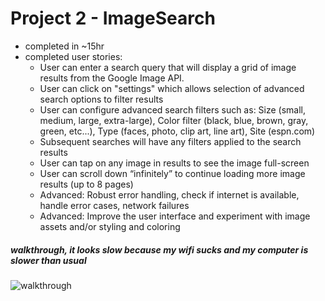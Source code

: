 # Project 2 - ImageSearch
* completed in ~15hr
* completed user stories: 
  * User can enter a search query that will display a grid of image results from the Google Image API.
  * User can click on "settings" which allows selection of advanced search options to filter results
  * User can configure advanced search filters such as: Size (small, medium, large, extra-large), Color filter (black, blue, brown, gray, green, etc...), Type (faces, photo, clip art, line art), Site (espn.com)
  * Subsequent searches will have any filters applied to the search results
  * User can tap on any image in results to see the image full-screen
  * User can scroll down “infinitely” to continue loading more image results (up to 8 pages)
  * Advanced: Robust error handling, check if internet is available, handle error cases, network failures
  * Advanced: Improve the user interface and experiment with image assets and/or styling and coloring

##### walkthrough, it looks slow because my wifi sucks and my computer is slower than usual
![walkthrough](https://media.giphy.com/media/l41lPm7NQbUUlSNtm/giphy.gif)
